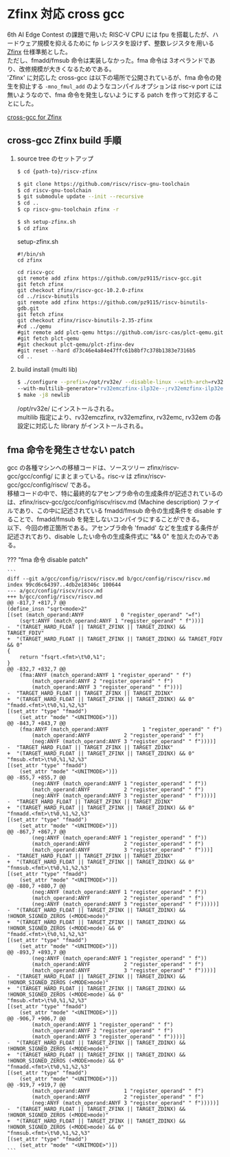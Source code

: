 
# Zfinx 対応 cross gcc 

6th AI Edge Contest の課題で用いた RISC-V CPU には fpu を搭載したが、ハードウェア規模を抑えるために fp レジスタを設けず、整数レジスタを用いる [Zfinx](https://wiki.riscv.org/display/HOME/Zfinx+TG) 仕様準拠とした。  
ただし、fmadd/fmsub 命令は実装しなかった。fma 命令は 3オペランドであり、改修規模が大きくなるためである。  
'Zfinx' に対応した cross-gcc は以下の場所で公開されているが、fma 命令の発生を抑止する `-mno_fmul_add` のようなコンパイルオプションは risc-v port には無いようなので、fma 命令を発生しないようにする patch を作って対応することにした。  

[cross-gcc for Zfinx](https://github.com/pz9115/riscv-gcc/wiki/How-to-regression-test)


## cross-gcc Zfinx build 手順 

1. source tree のセットアップ  

    ```sh
    $ cd {path-to}/riscv-zfinx  

    $ git clone https://github.com/riscv/riscv-gnu-toolchain
    $ cd riscv-gnu-toolchain
    $ git submodule update --init --recursive
    $ cd ..
    $ cp riscv-gnu-toolchain zfinx -r

    $ sh setup-zfinx.sh  
    $ cd zfinx  
    ```

    setup-zfinx.sh  
    ```
    #!/bin/sh
    cd zfinx

    cd riscv-gcc
    git remote add zfinx https://github.com/pz9115/riscv-gcc.git
    git fetch zfinx
    git checkout zfinx/riscv-gcc-10.2.0-zfinx
    cd ../riscv-binutils
    git remote add zfinx https://github.com/pz9115/riscv-binutils-gdb.git
    git fetch zfinx
    git checkout zfinx/riscv-binutils-2.35-zfinx
    #cd ../qemu
    #git remote add plct-qemu https://github.com/isrc-cas/plct-qemu.git
    #git fetch plct-qemu
    #git checkout plct-qemu/plct-zfinx-dev
    #git reset --hard d73c46e4a84e47ffc61b8bf7c378b1383e7316b5
    cd ..
    ```

2. build install (multi lib)  

    ```sh
    $ ./configure --prefix=/opt/rv32e/ --disable-linux --with-arch=rv32emczfinx --with-abi=ilp32e \
    --with-multilib-generator="rv32emczfinx-ilp32e--;rv32emzfinx-ilp32e--;rv32emc-ilp32e--;rv32em-ilp32e--"
    $ make -j8 newlib
    ```
    /opt/rv32e/ にインストールされる。  
    multilib 指定により、rv32emczfinx, rv32emzfinx, rv32emc, rv32em の各設定に対応した library がインストールされる。  




## fma 命令を発生させない patch 

gcc の各種マシンへの移植コードは、ソースツリー zfinx/riscv-gcc/gcc/config/ にまとまっている。risc-v は zfinx/riscv-gcc/gcc/config/riscv/ である。   
移植コードの中で、特に最終的なアセンプラ命令の生成条件が記述されているのは、zfinx/riscv-gcc/gcc/config/riscv/riscv.md (Machine description) ファイルであり、この中に記述されている fmadd/fmsub 命令の生成条件を disable することで、fmadd/fmsub を発生しないコンパイラにすることができる。  
以下、今回の修正箇所である。アセンブラ命令 'fmadd' などを生成する条件が記述されており、disable したい命令の生成条件式に "&& 0" を加えたのみである。  

??? "fma 命令 disable patch"

    ```
    diff --git a/gcc/config/riscv/riscv.md b/gcc/config/riscv/riscv.md
    index 99cd6c64397..4db2e18346c 100644
    --- a/gcc/config/riscv/riscv.md
    +++ b/gcc/config/riscv/riscv.md
    @@ -817,7 +817,7 @@
    (define_insn "sqrt<mode>2"
    [(set (match_operand:ANYF            0 "register_operand" "=f")
        (sqrt:ANYF (match_operand:ANYF 1 "register_operand" " f")))]
    -  "(TARGET_HARD_FLOAT || TARGET_ZFINX || TARGET_ZDINX) && TARGET_FDIV"
    +  "(TARGET_HARD_FLOAT || TARGET_ZFINX || TARGET_ZDINX) && TARGET_FDIV && 0"
    {
        return "fsqrt.<fmt>\t%0,%1";
    }
    @@ -832,7 +832,7 @@
        (fma:ANYF (match_operand:ANYF 1 "register_operand" " f")
            (match_operand:ANYF 2 "register_operand" " f")
            (match_operand:ANYF 3 "register_operand" " f")))]
    -  "TARGET_HARD_FLOAT || TARGET_ZFINX || TARGET_ZDINX"
    +  "(TARGET_HARD_FLOAT || TARGET_ZFINX || TARGET_ZDINX) && 0"
    "fmadd.<fmt>\t%0,%1,%2,%3"
    [(set_attr "type" "fmadd")
        (set_attr "mode" "<UNITMODE>")])
    @@ -843,7 +843,7 @@
        (fma:ANYF (match_operand:ANYF           1 "register_operand" " f")
            (match_operand:ANYF           2 "register_operand" " f")
            (neg:ANYF (match_operand:ANYF 3 "register_operand" " f"))))]
    -  "TARGET_HARD_FLOAT || TARGET_ZFINX || TARGET_ZDINX"
    +  "(TARGET_HARD_FLOAT || TARGET_ZFINX || TARGET_ZDINX) && 0"
    "fmsub.<fmt>\t%0,%1,%2,%3"
    [(set_attr "type" "fmadd")
        (set_attr "mode" "<UNITMODE>")])
    @@ -855,7 +855,7 @@
            (neg:ANYF (match_operand:ANYF 1 "register_operand" " f"))
            (match_operand:ANYF           2 "register_operand" " f")
            (neg:ANYF (match_operand:ANYF 3 "register_operand" " f"))))]
    -  "TARGET_HARD_FLOAT || TARGET_ZFINX || TARGET_ZDINX"
    +  "(TARGET_HARD_FLOAT || TARGET_ZFINX || TARGET_ZDINX) && 0"
    "fnmadd.<fmt>\t%0,%1,%2,%3"
    [(set_attr "type" "fmadd")
        (set_attr "mode" "<UNITMODE>")])
    @@ -867,7 +867,7 @@
            (neg:ANYF (match_operand:ANYF 1 "register_operand" " f"))
            (match_operand:ANYF           2 "register_operand" " f")
            (match_operand:ANYF           3 "register_operand" " f")))]
    -  "TARGET_HARD_FLOAT || TARGET_ZFINX || TARGET_ZDINX"
    +  "(TARGET_HARD_FLOAT || TARGET_ZFINX || TARGET_ZDINX) && 0"
    "fnmsub.<fmt>\t%0,%1,%2,%3"
    [(set_attr "type" "fmadd")
        (set_attr "mode" "<UNITMODE>")])
    @@ -880,7 +880,7 @@
            (neg:ANYF (match_operand:ANYF 1 "register_operand" " f"))
            (match_operand:ANYF           2 "register_operand" " f")
            (neg:ANYF (match_operand:ANYF 3 "register_operand" " f")))))]
    -  "(TARGET_HARD_FLOAT || TARGET_ZFINX || TARGET_ZDINX) && !HONOR_SIGNED_ZEROS (<MODE>mode)"
    +  "(TARGET_HARD_FLOAT || TARGET_ZFINX || TARGET_ZDINX) && !HONOR_SIGNED_ZEROS (<MODE>mode) && 0"
    "fmadd.<fmt>\t%0,%1,%2,%3"
    [(set_attr "type" "fmadd")
        (set_attr "mode" "<UNITMODE>")])
    @@ -893,7 +893,7 @@
            (neg:ANYF (match_operand:ANYF 1 "register_operand" " f"))
            (match_operand:ANYF           2 "register_operand" " f")
            (match_operand:ANYF           3 "register_operand" " f"))))]
    -  "(TARGET_HARD_FLOAT || TARGET_ZFINX || TARGET_ZDINX) && !HONOR_SIGNED_ZEROS (<MODE>mode)"
    +  "(TARGET_HARD_FLOAT || TARGET_ZFINX || TARGET_ZDINX) && !HONOR_SIGNED_ZEROS (<MODE>mode) && 0"
    "fmsub.<fmt>\t%0,%1,%2,%3"
    [(set_attr "type" "fmadd")
        (set_attr "mode" "<UNITMODE>")])
    @@ -906,7 +906,7 @@
            (match_operand:ANYF 1 "register_operand" " f")
            (match_operand:ANYF 2 "register_operand" " f")
            (match_operand:ANYF 3 "register_operand" " f"))))]
    -  "(TARGET_HARD_FLOAT || TARGET_ZFINX || TARGET_ZDINX) && !HONOR_SIGNED_ZEROS (<MODE>mode)"
    +  "(TARGET_HARD_FLOAT || TARGET_ZFINX || TARGET_ZDINX) && !HONOR_SIGNED_ZEROS (<MODE>mode) && 0"
    "fnmadd.<fmt>\t%0,%1,%2,%3"
    [(set_attr "type" "fmadd")
        (set_attr "mode" "<UNITMODE>")])
    @@ -919,7 +919,7 @@
            (match_operand:ANYF           1 "register_operand" " f")
            (match_operand:ANYF           2 "register_operand" " f")
            (neg:ANYF (match_operand:ANYF 3 "register_operand" " f")))))]
    -  "(TARGET_HARD_FLOAT || TARGET_ZFINX || TARGET_ZDINX) && !HONOR_SIGNED_ZEROS (<MODE>mode)"
    +  "(TARGET_HARD_FLOAT || TARGET_ZFINX || TARGET_ZDINX) && !HONOR_SIGNED_ZEROS (<MODE>mode) && 0"
    "fnmsub.<fmt>\t%0,%1,%2,%3"
    [(set_attr "type" "fmadd")
        (set_attr "mode" "<UNITMODE>")])
    ```

